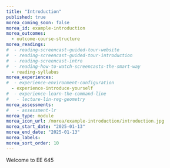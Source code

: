 ```yaml
---
title: "Introduction"
published: true
morea_coming_soon: false
morea_id: example-introduction
morea_outcomes:
  - outcome-course-structure
morea_readings:
#  - reading-screencast-guided-tour-website
#  - reading-screencast-guided-tour-introduction
#  - reading-screencast-intro
#  - reading-how-to-watch-screencasts-the-smart-way
  - reading-syllabus
morea_experiences:
#  - experience-environment-configuration
  - experience-introduce-yourself
#  - experience-learn-the-command-line
#   - lecture-lin-reg-geometry
morea_assessments:
#   - assessment-lr
morea_type: module
morea_icon_url: /morea/example-introduction/introduction.jpg
morea_start_date: "2025-01-13"
morea_end_date: "2025-01-13"
morea_labels:
morea_sort_order: 10
---
```


Welcome to EE 645
